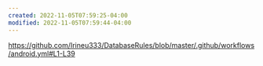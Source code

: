 ```yaml
---
created: 2022-11-05T07:59:25-04:00
modified: 2022-11-05T07:59:44-04:00
---
```


https://github.com/Irineu333/DatabaseRules/blob/master/.github/workflows/android.yml#L1-L39

